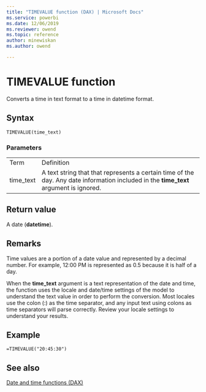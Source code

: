 ```yaml
---
title: "TIMEVALUE function (DAX) | Microsoft Docs"
ms.service: powerbi 
ms.date: 12/06/2019
ms.reviewer: owend
ms.topic: reference
author: minewiskan
ms.author: owend

---
```

# TIMEVALUE function
Converts a time in text format to a time in datetime format.  
  
## Syntax  
  
```dax
TIMEVALUE(time_text)  
```
  
### Parameters  
  
|||  
|-|-|  
|Term|Definition|  
|time_text|A text string that that represents a certain time of the day. Any date information included in the **time_text** argument is ignored.|  
  
## Return value  
A date (**datetime**).  
  
## Remarks  
Time values are a portion of a date value and represented by a decimal number. For example, 12:00 PM is represented as 0.5 because it is half of a day.  
  
When the **time_text** argument is a text representation of the date and time, the function uses the locale and date/time settings of the model to understand the text value in order to perform the conversion. Most locales use the colon (:) as the time separator, and any input text using colons as time separators will parse correctly. Review your locale settings to understand your results.  
  
## Example  
  
```dax
=TIMEVALUE("20:45:30")  
```
  
## See also  
[Date and time functions &#40;DAX&#41;](date-and-time-functions-dax.md)  
  
